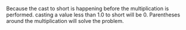 Because the cast to short is happening before the multiplication is performed.
casting a value less than 1.0 to short will be 0. Parentheses around the multiplication will solve the problem.